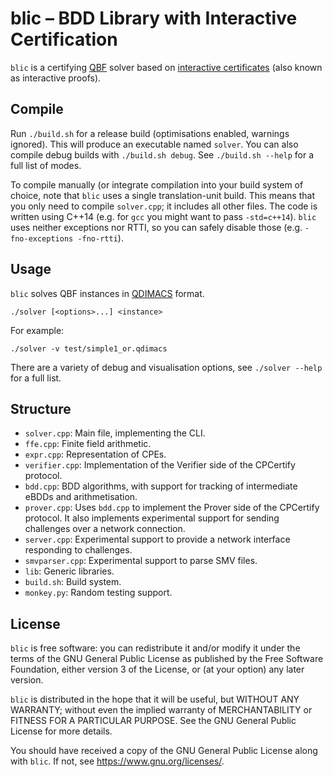 # blic – BDD Library with Interactive Certification

`blic` is a certifying [QBF](https://en.wikipedia.org/wiki/True_quantified_Boolean_formula) solver based on [interactive certificates](https://en.wikipedia.org/wiki/IP_(complexity)) (also known as interactive proofs).

## Compile

Run `./build.sh` for a release build (optimisations enabled, warnings ignored). This will produce an executable named `solver`. You can also compile debug builds with `./build.sh debug`. See `./build.sh --help` for a full list of modes.

To compile manually (or integrate compilation into your build system of choice, note that `blic` uses a single translation-unit build. This means that you only need to compile `solver.cpp`; it includes all other files. The code is written using C++14 (e.g. for `gcc` you might want to pass `-std=c++14`). `blic` uses neither exceptions nor RTTI, so you can safely disable those (e.g. `-fno-exceptions -fno-rtti`). 

## Usage

`blic` solves QBF instances in [QDIMACS](http://www.qbflib.org/qdimacs.html) format.

    ./solver [<options>...] <instance>

For example:

    ./solver -v test/simple1_or.qdimacs
    
There are a variety of debug and visualisation options, see `./solver --help` for a full list. 

## Structure

* `solver.cpp`: Main file, implementing the CLI.
* `ffe.cpp`: Finite field arithmetic.
* `expr.cpp`: Representation of CPEs.
* `verifier.cpp`: Implementation of the Verifier side of the CPCertify protocol.
* `bdd.cpp`: BDD algorithms, with support for tracking of intermediate eBDDs and arithmetisation.
* `prover.cpp`: Uses `bdd.cpp` to implement the Prover side of the CPCertify protocol. It also implements experimental support for sending challenges over a network connection.
* `server.cpp`: Experimental support to provide a network interface responding to challenges.
* `smvparser.cpp`: Experimental support to parse SMV files.
* `lib`: Generic libraries.
* `build.sh`: Build system.
* `monkey.py`: Random testing support.

## License

`blic` is free software: you can redistribute it and/or modify it under the terms of the GNU General Public License as published by the Free Software Foundation, either version 3 of the License, or (at your option) any later version.

`blic` is distributed in the hope that it will be useful, but WITHOUT ANY WARRANTY; without even the implied warranty of MERCHANTABILITY or FITNESS FOR A PARTICULAR PURPOSE. See the GNU General Public License for more details.

You should have received a copy of the GNU General Public License along with `blic`. If not, see <https://www.gnu.org/licenses/>. 
